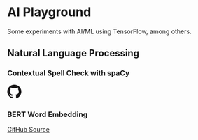 # AI Playground

Some experiments with AI/ML using TensorFlow, among others.

## Natural Language Processing

### Contextual Spell Check with spaCy

[![GitHub Source](images/GitHub-Mark-32px.png)](https://github.com/mattmoore/ai-playground/tree/main/nlp/contextual-spell-check)

### BERT Word Embedding

[GitHub Source](https://github.com/mattmoore/ai-playground/tree/main/nlp/bert-embedding)
